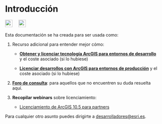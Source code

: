 # Introducción

<div>
<div style="display:inline-block;margin-right:.5rem">
<a href="https://github.com/esri-es/licenciamiento-developers/stargazers"><img src="https://img.shields.io/github/stars/esri-es/licenciamiento-developers?style=social" style="margin-left:0;box-shadow:none;border-radius:0;height:24px"></a>
</div>
<div style="display:inline-block;margin-left:.5rem">
<a href="https://github.com/esri-es/licenciamiento-developers/stargazers"><img src="https://img.shields.io/github/watchers/esri-es/licenciamiento-developers?style=social" style="margin-left:0;box-shadow:none;border-radius:0;height:24px"></a>
</div>
</div>

<!--
https://github.com/esri-es/licenciamiento-developers/subscription
-->


Esta documentación se ha creada para ser usada como:

1. Recurso adicional para entender mejor cómo:

    * **[Obtener y licenciar tecnología ArcGIS para entornos de desarrollo](desarrollo/README?id=obtener-y-licenciar-tecnolog%c3%ada-arcgis-para-entornos-de-desarrollo)** y el coste asociado (si lo hubiese)

    * **[Licenciar desarrollos con ArcGIS para entornos de producción](produccion/README?id=licenciar-desarrollos-con-arcgis-para-entornos-de-producción)** y el coste asociado (si lo hubiese)

2. **[Foro de consulta](https://github.com/esri-es/licenciamiento-developers/issues)**: para aquellos que no encuentren su duda resuelta aquí.

3. **Recopilar webinars** sobre licenciamiento:

    * [Licenciamiento de ArcGIS 10.5 para partners](https://www.youtube.com/watch?v=WglgAsC4Wow)

Para cualquier otro asunto puedes dirigirte a desarrolladores@esri.es.
